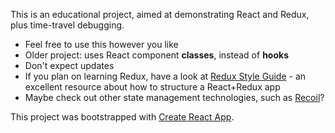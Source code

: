 This is an educational project, aimed at demonstrating React and Redux, plus time-travel debugging.

+ Feel free to use this however you like
+ Older project: uses React component **classes**, instead of **hooks**
+ Don't expect updates
+ If you plan on learning Redux, have a look at [Redux Style Guide](https://redux.js.org/style-guide/style-guide) - an excellent resource about how to structure a React+Redux app
+ Maybe check out other state management technologies, such as [Recoil](https://recoiljs.org/)?



This project was bootstrapped with [Create React App](https://github.com/facebookincubator/create-react-app).
